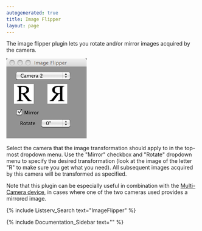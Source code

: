 ```yaml
---
autogenerated: true
title: Image Flipper
layout: page
---
```


The image flipper plugin lets you rotate and/or mirror images acquired
by the camera.

![](media/ImageFlipper.png "media/ImageFlipper.png")

Select the camera that the image transformation should apply to in the
top-most dropdown menu. Use the "Mirror" checkbox and "Rotate" dropdown
menu to specify the desired transformation (look at the image of the
letter "R" to make sure you get what you need). All subsequent images
acquired by this camera will be transformed as specified.

Note that this plugin can be especially useful in combination with the
[Multi-Camera device](Utilities#Multi-Camera "wikilink"), in cases where
one of the two cameras used provides a mirrored image.

{% include Listserv_Search text="ImageFlipper" %}

{% include Documentation_Sidebar text="" %}
